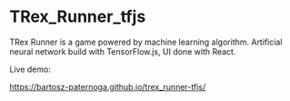 # TRex_Runner_tfjs

TRex Runner is a game powered by machine learning algorithm. Artificial neural network build with TensorFlow.js, UI done with React. 

Live demo:

https://bartosz-paternoga.github.io/trex_runner-tfjs/
